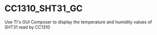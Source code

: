 # CC1310_SHT31_GC
Use TI's GUI Composer to display the temperature and humidity values of SHT31 read by CC1310
